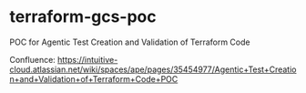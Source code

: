 # terraform-gcs-poc
POC for Agentic Test Creation and Validation of Terraform Code

Confluence: https://intuitive-cloud.atlassian.net/wiki/spaces/ape/pages/35454977/Agentic+Test+Creation+and+Validation+of+Terraform+Code+POC
